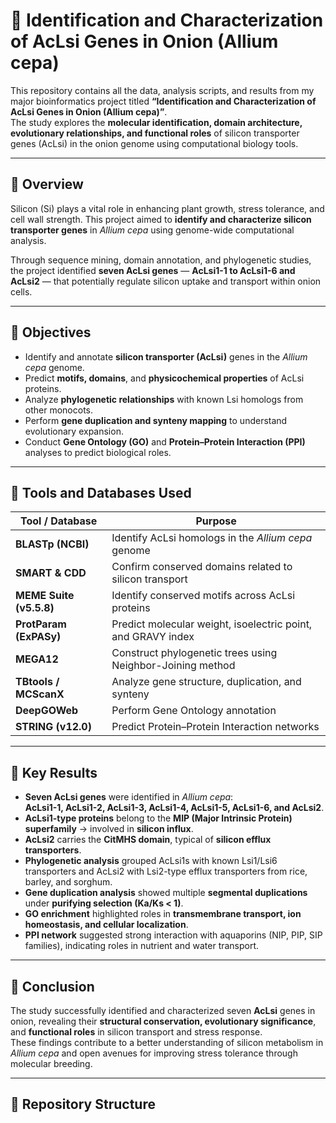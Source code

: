 # 🧬 Identification and Characterization of AcLsi Genes in Onion (Allium cepa)

This repository contains all the data, analysis scripts, and results from my major bioinformatics project titled **“Identification and Characterization of AcLsi Genes in Onion (Allium cepa)”**.  
The study explores the **molecular identification, domain architecture, evolutionary relationships, and functional roles** of silicon transporter genes (AcLsi) in the onion genome using computational biology tools.

---

## 🌱 Overview

Silicon (Si) plays a vital role in enhancing plant growth, stress tolerance, and cell wall strength. This project aimed to **identify and characterize silicon transporter genes** in *Allium cepa* using genome-wide computational analysis.

Through sequence mining, domain annotation, and phylogenetic studies, the project identified **seven AcLsi genes** — **AcLsi1-1 to AcLsi1-6 and AcLsi2** — that potentially regulate silicon uptake and transport within onion cells.

---

## 🎯 Objectives

- Identify and annotate **silicon transporter (AcLsi)** genes in the *Allium cepa* genome.  
- Predict **motifs, domains**, and **physicochemical properties** of AcLsi proteins.  
- Analyze **phylogenetic relationships** with known Lsi homologs from other monocots.  
- Perform **gene duplication and synteny mapping** to understand evolutionary expansion.  
- Conduct **Gene Ontology (GO)** and **Protein–Protein Interaction (PPI)** analyses to predict biological roles.

---

## 🧰 Tools and Databases Used

| Tool / Database | Purpose |
|------------------|----------|
| **BLASTp (NCBI)** | Identify AcLsi homologs in the *Allium cepa* genome |
| **SMART & CDD** | Confirm conserved domains related to silicon transport |
| **MEME Suite (v5.5.8)** | Identify conserved motifs across AcLsi proteins |
| **ProtParam (ExPASy)** | Predict molecular weight, isoelectric point, and GRAVY index |
| **MEGA12** | Construct phylogenetic trees using Neighbor-Joining method |
| **TBtools / MCScanX** | Analyze gene structure, duplication, and synteny |
| **DeepGOWeb** | Perform Gene Ontology annotation |
| **STRING (v12.0)** | Predict Protein–Protein Interaction networks |

---

## 🧫 Key Results

- **Seven AcLsi genes** were identified in *Allium cepa*:  
  **AcLsi1-1, AcLsi1-2, AcLsi1-3, AcLsi1-4, AcLsi1-5, AcLsi1-6, and AcLsi2**.  
- **AcLsi1-type proteins** belong to the **MIP (Major Intrinsic Protein) superfamily** → involved in **silicon influx**.  
- **AcLsi2** carries the **CitMHS domain**, typical of **silicon efflux transporters**.  
- **Phylogenetic analysis** grouped AcLsi1s with known Lsi1/Lsi6 transporters and AcLsi2 with Lsi2-type efflux transporters from rice, barley, and sorghum.  
- **Gene duplication analysis** showed multiple **segmental duplications** under **purifying selection (Ka/Ks < 1)**.  
- **GO enrichment** highlighted roles in **transmembrane transport, ion homeostasis, and cellular localization**.  
- **PPI network** suggested strong interaction with aquaporins (NIP, PIP, SIP families), indicating roles in nutrient and water transport.

---

## 🧠 Conclusion

The study successfully identified and characterized seven **AcLsi** genes in onion, revealing their **structural conservation, evolutionary significance**, and **functional roles** in silicon transport and stress response.  
These findings contribute to a better understanding of silicon metabolism in *Allium cepa* and open avenues for improving stress tolerance through molecular breeding.

---

## 📂 Repository Structure


